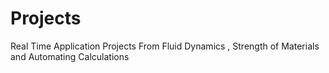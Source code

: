 # Projects
Real Time Application Projects  From Fluid Dynamics , Strength of Materials and Automating Calculations

